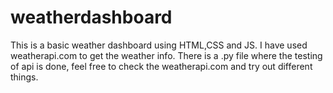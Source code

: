 # weatherdashboard
This is a basic weather dashboard using HTML,CSS and JS. I have used weatherapi.com to get the weather info.
There is a .py file where the testing of api is done, feel free to check the weatherapi.com and try out different things.
